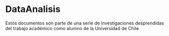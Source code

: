 # DataAnalisis
Estos documentos son parte de una serie de investigaciones desprendidas del trabajo académico como alumno de la Universidad de Chile
